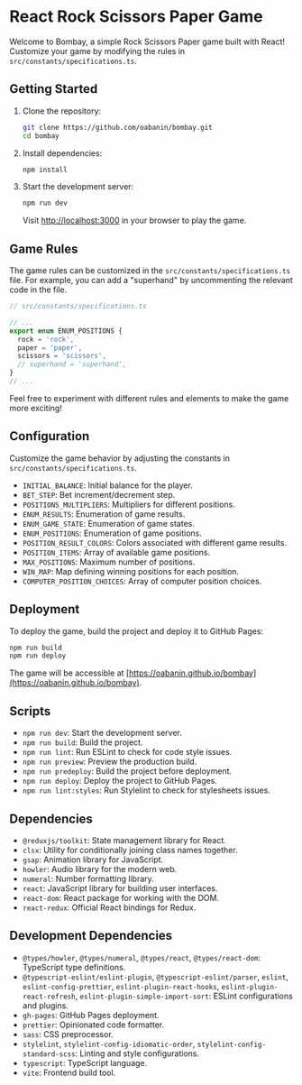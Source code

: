# React Rock Scissors Paper Game

Welcome to Bombay, a simple Rock Scissors Paper game built with React! Customize your game by modifying the rules in `src/constants/specifications.ts`.

## Getting Started

1. Clone the repository:
   ```bash
   git clone https://github.com/oabanin/bombay.git
   cd bombay
   ```

2. Install dependencies:
   ```bash
   npm install
   ```

3. Start the development server:
   ```bash
   npm run dev
   ```

   Visit [http://localhost:3000](http://localhost:3000) in your browser to play the game.

## Game Rules

The game rules can be customized in the `src/constants/specifications.ts` file. For example, you can add a "superhand" by uncommenting the relevant code in the file.

```typescript
// src/constants/specifications.ts

// ...
export enum ENUM_POSITIONS {
  rock = 'rock',
  paper = 'paper',
  scissors = 'scissors',
  // superhand = 'superhand',
}
// ...
```

Feel free to experiment with different rules and elements to make the game more exciting!

## Configuration

Customize the game behavior by adjusting the constants in `src/constants/specifications.ts`.

- `INITIAL_BALANCE`: Initial balance for the player.
- `BET_STEP`: Bet increment/decrement step.
- `POSITIONS_MULTIPLIERS`: Multipliers for different positions.
- `ENUM_RESULTS`: Enumeration of game results.
- `ENUM_GAME_STATE`: Enumeration of game states.
- `ENUM_POSITIONS`: Enumeration of game positions.
- `POSITION_RESULT_COLORS`: Colors associated with different game results.
- `POSITION_ITEMS`: Array of available game positions.
- `MAX_POSITIONS`: Maximum number of positions.
- `WIN_MAP`: Map defining winning positions for each position.
- `COMPUTER_POSITION_CHOICES`: Array of computer position choices.

## Deployment

To deploy the game, build the project and deploy it to GitHub Pages:

```bash
npm run build
npm run deploy
```

The game will be accessible at [https://oabanin.github.io/bombay](https://oabanin.github.io/bombay).

## Scripts

- `npm run dev`: Start the development server.
- `npm run build`: Build the project.
- `npm run lint`: Run ESLint to check for code style issues.
- `npm run preview`: Preview the production build.
- `npm run predeploy`: Build the project before deployment.
- `npm run deploy`: Deploy the project to GitHub Pages.
- `npm run lint:styles`: Run Stylelint to check for stylesheets issues.

## Dependencies

- `@reduxjs/toolkit`: State management library for React.
- `clsx`: Utility for conditionally joining class names together.
- `gsap`: Animation library for JavaScript.
- `howler`: Audio library for the modern web.
- `numeral`: Number formatting library.
- `react`: JavaScript library for building user interfaces.
- `react-dom`: React package for working with the DOM.
- `react-redux`: Official React bindings for Redux.

## Development Dependencies

- `@types/howler`, `@types/numeral`, `@types/react`, `@types/react-dom`: TypeScript type definitions.
- `@typescript-eslint/eslint-plugin`, `@typescript-eslint/parser`, `eslint`, `eslint-config-prettier`, `eslint-plugin-react-hooks`, `eslint-plugin-react-refresh`, `eslint-plugin-simple-import-sort`: ESLint configurations and plugins.
- `gh-pages`: GitHub Pages deployment.
- `prettier`: Opinionated code formatter.
- `sass`: CSS preprocessor.
- `stylelint`, `stylelint-config-idiomatic-order`, `stylelint-config-standard-scss`: Linting and style configurations.
- `typescript`: TypeScript language.
- `vite`: Frontend build tool.
